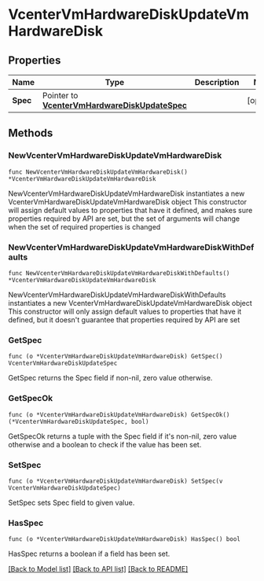 # VcenterVmHardwareDiskUpdateVmHardwareDisk

## Properties

Name | Type | Description | Notes
------------ | ------------- | ------------- | -------------
**Spec** | Pointer to [**VcenterVmHardwareDiskUpdateSpec**](VcenterVmHardwareDiskUpdateSpec.md) |  | [optional] 

## Methods

### NewVcenterVmHardwareDiskUpdateVmHardwareDisk

`func NewVcenterVmHardwareDiskUpdateVmHardwareDisk() *VcenterVmHardwareDiskUpdateVmHardwareDisk`

NewVcenterVmHardwareDiskUpdateVmHardwareDisk instantiates a new VcenterVmHardwareDiskUpdateVmHardwareDisk object
This constructor will assign default values to properties that have it defined,
and makes sure properties required by API are set, but the set of arguments
will change when the set of required properties is changed

### NewVcenterVmHardwareDiskUpdateVmHardwareDiskWithDefaults

`func NewVcenterVmHardwareDiskUpdateVmHardwareDiskWithDefaults() *VcenterVmHardwareDiskUpdateVmHardwareDisk`

NewVcenterVmHardwareDiskUpdateVmHardwareDiskWithDefaults instantiates a new VcenterVmHardwareDiskUpdateVmHardwareDisk object
This constructor will only assign default values to properties that have it defined,
but it doesn't guarantee that properties required by API are set

### GetSpec

`func (o *VcenterVmHardwareDiskUpdateVmHardwareDisk) GetSpec() VcenterVmHardwareDiskUpdateSpec`

GetSpec returns the Spec field if non-nil, zero value otherwise.

### GetSpecOk

`func (o *VcenterVmHardwareDiskUpdateVmHardwareDisk) GetSpecOk() (*VcenterVmHardwareDiskUpdateSpec, bool)`

GetSpecOk returns a tuple with the Spec field if it's non-nil, zero value otherwise
and a boolean to check if the value has been set.

### SetSpec

`func (o *VcenterVmHardwareDiskUpdateVmHardwareDisk) SetSpec(v VcenterVmHardwareDiskUpdateSpec)`

SetSpec sets Spec field to given value.

### HasSpec

`func (o *VcenterVmHardwareDiskUpdateVmHardwareDisk) HasSpec() bool`

HasSpec returns a boolean if a field has been set.


[[Back to Model list]](../README.md#documentation-for-models) [[Back to API list]](../README.md#documentation-for-api-endpoints) [[Back to README]](../README.md)


